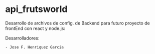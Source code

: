 # api_frutsworld

Desarrollo de archivos de config. de Backend para futuro proyecto de frontEnd con react y node.js:

  Desarrolladores:

    - Jose F. Henriquez Garcia
